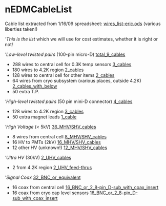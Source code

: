 # nEDMCableList
Cable list extracted from 1/16/09 spreadsheet:
[wires_list-eric.ods](http://ohm.bu.edu/~hazen/nEDM/wires_list-eric.ods)
(various liberties taken!)

*'This is the list* which we will use for cost estimates, whether it
is right or not!

*'Low-level twisted pairs* (100-pin micro-D) [total_9_cables](total_9_cables.md)

 * 288 wires to central cell for 0.3K temp sensors [3_cables](3_cables.md)
 * 180 wires to 4.2K region [2_cables](2_cables.md)
 * 128 wires to central cell for other items [2_cables](2_cables.md)
 * 64 wires from cryo subsystem (various places, outside 4.2K) [2_cables_with_below](2_cables_with_below.md)
 * 50 extra T.P.

*'High-level twisted pairs* (50 pin mini-D connector) [4_cables](4_cables.md)

 * 128 wires to 4.2K region [3_cables](3_cables.md)
 * 50 extra magnet leads [1_cable](1_cable.md)

*'High Voltage* (< 5kV) [36_MHV/SHV_cables](36_MHV/SHV_cables.md)

 * 8 wires from central cell [8_MHV/SHV_cables](8_MHV/SHV_cables.md)
 * 16 HV to PMTs (2kV) [16_MHV/SHV_cables](16_MHV/SHV_cables.md)
 * 12 other HV (unknown!) [12_MHV/SHV_cables](12_MHV/SHV_cables.md)

*'Ultra HV* (30kV) [2_UHV_cables](2_UHV_cables.md)

 * 2 from 4.2K region [2_UHV_feed-thrus](2_UHV_feed-thrus.md)

*'Signal Coax* [32_BNC_or_equivalent](32_BNC_or_equivalent.md)

 * 16 coax from central cell [16_BNC_or_2_8-pin_D-sub_with_coax_insert](16_BNC_or_2_8-pin_D-sub_with_coax_insert.md)
 * 16 coax from cryo cap level sensors [16_BNC_or_2_8-pin_D-sub_with_coax_insert](16_BNC_or_2_8-pin_D-sub_with_coax_insert.md)

